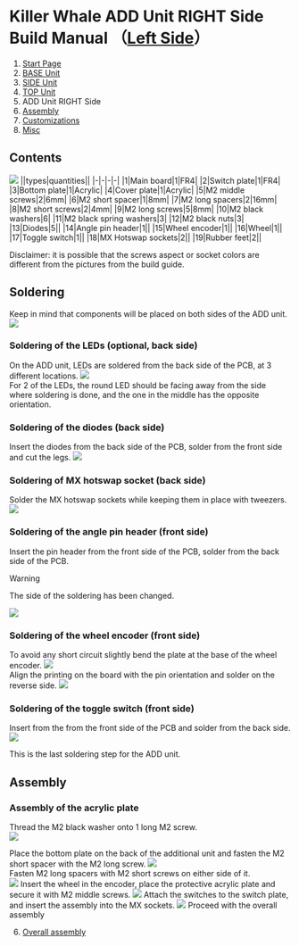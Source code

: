
# Killer Whale ADD Unit RIGHT Side Build Manual （[Left Side](../leftside/5_ADD.md)）

1. [Start Page](../README_EN.md)
2. [BASE Unit](../rightside/2_BASE.md)
3. [SIDE Unit](../rightside/3_SIDE_TRACKBALL.md)
4. [TOP Unit](../rightside/4_TOP.md)
5. ADD Unit RIGHT Side
6. [Assembly](../rightside/6_ASSEMBLE.md)
7. [Customizations](../rightside/7_CUSTOM.md)
8. [Misc](../rightside/8_MISC.md)

## Contents
![](../img/5_add_r/5_1_contents.jpg) 
||types|quantities||
|-|-|-|-|
|1|Main board|1|FR4|
|2|Switch plate|1|FR4|
|3|Bottom plate|1|Acrylic|
|4|Cover plate|1|Acrylic|
|5|M2 middle screws|2|6mm|
|6|M2 short spacer|1|8mm|
|7|M2 long spacers|2|16mm|
|8|M2 short screws|2|4mm|
|9|M2 long screws|5|8mm|
|10|M2 black washers|6|
|11|M2 black spring washers|3|
|12|M2 black nuts|3|
|13|Diodes|5||
|14|Angle pin header|1||
|15|Wheel encoder|1||
|16|Wheel|1||
|17|Toggle switch|1||
|18|MX Hotswap sockets|2||
|19|Rubber feet|2||

Disclaimer: it is possible that the screws aspect or socket colors are different from the pictures from the build guide.

## Soldering
Keep in mind that components will be placed on both sides of the ADD unit.
![](../img/5_add_r/5_2_overall.jpg)   


### Soldering of the LEDs (optional, back side)  
On the ADD unit, LEDs are soldered from the back side of the PCB, at 3 different locations.
![](../img/5_add_r/5_3_led.jpg)   
For 2 of the LEDs, the round LED should be facing away from the side where soldering is done, and the one in the middle has the opposite orientation.

### Soldering of the diodes (back side)
Insert the diodes from the back side of the PCB, solder from the front side and cut the legs.
![](../img/5_add_r/5_4_diode.jpg)   


### Soldering of MX hotswap socket (back side)
Solder the MX hotswap sockets while keeping them in place with tweezers.
![](../img/5_add_r/5_5_mx_socket.jpg)   


### Soldering of the angle pin header (front side)
Insert the pin header from the front side of the PCB, solder from the back side of the PCB.

> [!WARNING]
> The side of the soldering has been changed.

![](../img/5_add_r/5_6_angle_pin_header.jpg)   

### Soldering of the wheel encoder (front side)
 To avoid any short circuit slightly bend the plate at the base of the wheel encoder.
![](../img/c_whell.jpg)  
Align the printing on the board with the pin orientation and solder on the reverse side.
![](../img/5_add_r/5_7_encoder.jpg)   


### Soldering of the toggle switch (front side)
Insert from the from the front side of the PCB and solder from the back side.
![](../img/5_add_r/5_8_toggle.jpg)    

This is the last soldering step for the ADD unit.

## Assembly
### Assembly of the acrylic plate
Thread the M2 black washer onto 1 long M2 screw.  
![](../img/5_add_r/5_9_screw.jpg)   

Place the bottom plate on the back of the additional unit and fasten the M2 short spacer with the M2 long screw.
![](../img/5_add_r/5_10_bottom.jpg)   
Fasten M2 long spacers with M2 short screws on either side of it.  
![](../img/5_add_r/5_11_spacer.jpg) 
Insert the wheel in the encoder, place the protective acrylic plate and secure it with M2 middle screws. 
![](../img/5_add_r/5_12_acrylic.jpg) 
Attach the switches to the switch plate, and insert the assembly into the MX sockets.
![](../img/5_add_r/5_13_complete.jpg) 
Proceed with the overall assembly

6. [Overall assembly](../rightside/6_ASSEMBLE.md)
